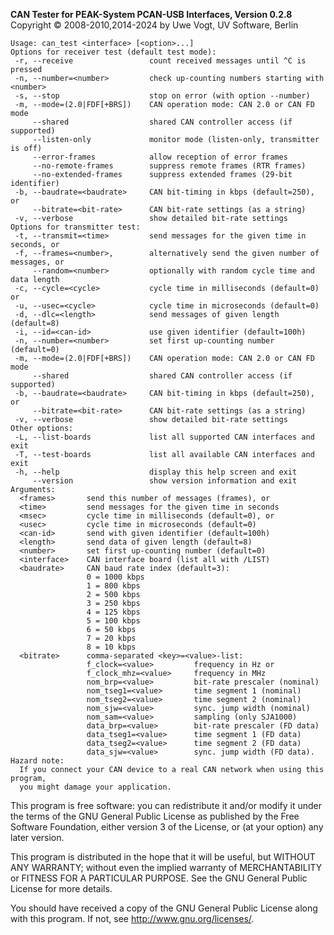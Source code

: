 __CAN Tester for PEAK-System PCAN-USB Interfaces, Version 0.2.8__ \
Copyright &copy; 2008-2010,2014-2024 by Uwe Vogt, UV Software, Berlin

```
Usage: can_test <interface> [<option>...]
Options for receiver test (default test mode):
 -r, --receive                 count received messages until ^C is pressed
 -n, --number=<number>         check up-counting numbers starting with <number>
 -s, --stop                    stop on error (with option --number)
 -m, --mode=(2.0|FDF[+BRS])    CAN operation mode: CAN 2.0 or CAN FD mode
     --shared                  shared CAN controller access (if supported)
     --listen-only             monitor mode (listen-only, transmitter is off)
     --error-frames            allow reception of error frames
     --no-remote-frames        suppress remote frames (RTR frames)
     --no-extended-frames      suppress extended frames (29-bit identifier)
 -b, --baudrate=<baudrate>     CAN bit-timing in kbps (default=250), or
     --bitrate=<bit-rate>      CAN bit-rate settings (as a string)
 -v, --verbose                 show detailed bit-rate settings
Options for transmitter test:
 -t, --transmit=<time>         send messages for the given time in seconds, or
 -f, --frames=<number>,        alternatively send the given number of messages, or
     --random=<number>         optionally with random cycle time and data length
 -c, --cycle=<cycle>           cycle time in milliseconds (default=0) or
 -u, --usec=<cycle>            cycle time in microseconds (default=0)
 -d, --dlc=<length>            send messages of given length (default=8)
 -i, --id=<can-id>             use given identifier (default=100h)
 -n, --number=<number>         set first up-counting number (default=0)
 -m, --mode=(2.0|FDF[+BRS])    CAN operation mode: CAN 2.0 or CAN FD mode
     --shared                  shared CAN controller access (if supported)
 -b, --baudrate=<baudrate>     CAN bit-timing in kbps (default=250), or
     --bitrate=<bit-rate>      CAN bit-rate settings (as a string)
 -v, --verbose                 show detailed bit-rate settings
Other options:
 -L, --list-boards             list all supported CAN interfaces and exit
 -T, --test-boards             list all available CAN interfaces and exit
 -h, --help                    display this help screen and exit
     --version                 show version information and exit
Arguments:
  <frames>       send this number of messages (frames), or
  <time>         send messages for the given time in seconds
  <msec>         cycle time in milliseconds (default=0), or 
  <usec>         cycle time in microseconds (default=0)
  <can-id>       send with given identifier (default=100h)
  <length>       send data of given length (default=8)
  <number>       set first up-counting number (default=0)
  <interface>    CAN interface board (list all with /LIST)
  <baudrate>     CAN baud rate index (default=3):
                 0 = 1000 kbps
                 1 = 800 kbps
                 2 = 500 kbps
                 3 = 250 kbps
                 4 = 125 kbps
                 5 = 100 kbps
                 6 = 50 kbps
                 7 = 20 kbps
                 8 = 10 kbps
  <bitrate>      comma-separated <key>=<value>-list:
                 f_clock=<value>         frequency in Hz or
                 f_clock_mhz=<value>     frequency in MHz
                 nom_brp=<value>         bit-rate prescaler (nominal)
                 nom_tseg1=<value>       time segment 1 (nominal)
                 nom_tseg2=<value>       time segment 2 (nominal)
                 nom_sjw=<value>         sync. jump width (nominal)
                 nom_sam=<value>         sampling (only SJA1000)
                 data_brp=<value>        bit-rate prescaler (FD data)
                 data_tseg1=<value>      time segment 1 (FD data)
                 data_tseg2=<value>      time segment 2 (FD data)
                 data_sjw=<value>        sync. jump width (FD data).
Hazard note:
  If you connect your CAN device to a real CAN network when using this program,
  you might damage your application.
```

This program is free software: you can redistribute it and/or modify
it under the terms of the GNU General Public License as published by
the Free Software Foundation, either version 3 of the License, or
(at your option) any later version.

This program is distributed in the hope that it will be useful,
but WITHOUT ANY WARRANTY; without even the implied warranty of
MERCHANTABILITY or FITNESS FOR A PARTICULAR PURPOSE.  See the
GNU General Public License for more details.

You should have received a copy of the GNU General Public License
along with this program.  If not, see <http://www.gnu.org/licenses/>.
